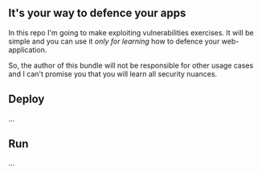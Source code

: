 ## It's your way to defence your apps
In this repo I'm going to make exploiting vulnerabilities exercises. 
It will be simple and you can use it *only for learning* how to defence your web-application.

So, the author of this bundle will not be responsible for other usage cases and I can't promise you that you will learn all security nuances. 

## Deploy
...

## Run
...
